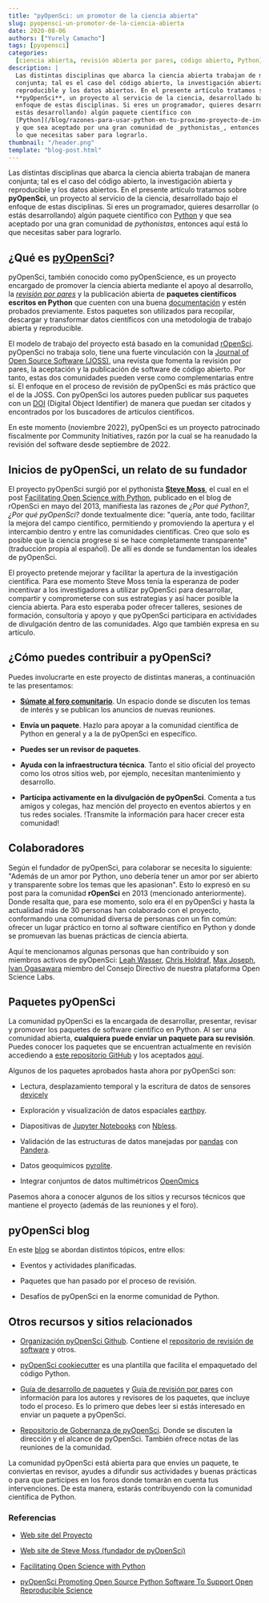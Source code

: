 ```yaml
---
title: "pyOpenSci: un promotor de la ciencia abierta"
slug: pyopensci-un-promotor-de-la-ciencia-abierta
date: 2020-08-06
authors: ["Yurely Camacho"]
tags: [pyopensci]
categories:
  [ciencia abierta, revisión abierta por pares, código abierto, Python]
description: |
  Las distintas disciplinas que abarca la ciencia abierta trabajan de manera
  conjunta; tal es el caso del código abierto, la investigación abierta y
  reproducible y los datos abiertos. En el presente artículo tratamos sobre
  **pyOpenSci**, un proyecto al servicio de la ciencia, desarrollado bajo el
  enfoque de estas disciplinas. Si eres un programador, quieres desarrollar (o
  estás desarrollando) algún paquete científico con
  [Python](/blog/razones-para-usar-python-en-tu-proximo-proyecto-de-investigacion/)
  y que sea aceptado por una gran comunidad de _pythonistas_, entonces aquí está
  lo que necesitas saber para lograrlo.
thumbnail: "/header.png"
template: "blog-post.html"
---
```


<!-- # pyOpenSci: un promotor de la ciencia abierta -->
<!-- **Por Yurely Camacho** -->

Las distintas disciplinas que abarca la ciencia abierta trabajan de manera
conjunta; tal es el caso del código abierto, la investigación abierta y
reproducible y los datos abiertos. En el presente artículo tratamos sobre
**pyOpenSci**, un proyecto al servicio de la ciencia, desarrollado bajo el
enfoque de estas disciplinas. Si eres un programador, quieres desarrollar (o
estás desarrollando) algún paquete científico con
[Python](/blog/razones-para-usar-python-en-tu-proximo-proyecto-de-investigacion/)
y que sea aceptado por una gran comunidad de _pythonistas_, entonces aquí está
lo que necesitas saber para lograrlo.

<!-- TEASER_END -->

## ¿Qué es [pyOpenSci](https://www.pyopensci.org/)?

pyOpenSci, también conocido como pyOpenScience, es un proyecto encargado de
promover la ciencia abierta mediante el apoyo al desarrollo, la
[_revisión por pares_](https://es.wikipedia.org/wiki/Revisi%C3%B3n_por_pares) y
la publicación abierta de **paquetes científicos escritos en Python** que
cuenten con una buena
[documentación](/blog/como-documentar-tu-proyecto-de-ciencia-abierta/) y estén
probados previamente. Estos paquetes son utilizados para recopilar, descargar y
transformar datos científicos con una metodología de trabajo abierta y
reproducible.

El modelo de trabajo del proyecto está basado en la comunidad
[rOpenSci](https://ropensci.org/). pyOpenSci no trabaja solo, tiene una fuerte
vinculación con la
[Journal of Open Source Software (JOSS)](https://joss.theoj.org/), una revista
que fomenta la revisión por pares, la aceptación y la publicación de software de
código abierto. Por tanto, estas dos comunidades pueden verse como
complementarias entre sí. El enfoque en el proceso de revisión de pyOpenSci es
más práctico que el de la JOSS. Con pyOpenSci los autores pueden publicar sus
paquetes con un [DOI](https://www.doi.org/) (Digital Object Identifier) de
manera que puedan ser citados y encontrados por los buscadores de artículos
científicos.

En este momento (noviembre 2022), pyOpenSci es un proyecto patrocinado
fiscalmente por Community Initiatives, razón por la cual se ha reanudado la
revisión del software desde septiembre de 2022.

## Inicios de pyOpenSci, un relato de su fundador

El proyecto pyOpenSci surgió por el pythonista
[**Steve Moss**](https://about.me/gawbul), el cual en el post
[Facilitating Open Science with Python](https://ropensci.org/blog/2013/05/16/pyopensci/),
publicado en el blog de rOpenSci en mayo del 2013, manifiesta las razones de
_¿Por qué Python?_, _¿Por qué pyOpenSci?_ donde textualmente dice: "quería, ante
todo, facilitar la mejora del campo científico, permitiendo y promoviendo la
apertura y el intercambio dentro y entre las comunidades científicas. Creo que
solo es posible que la ciencia progrese si se hace completamente transparente"
(traducción propia al español). De allí es donde se fundamentan los ideales de
pyOpenSci.

El proyecto pretende mejorar y facilitar la apertura de la investigación
científica. Para ese momento Steve Moss tenía la esperanza de poder incentivar a
los investigadores a utilizar pyOpenSci para desarrollar, compartir y
comprometerse con sus estrategias y así hacer posible la ciencia abierta. Para
esto esperaba poder ofrecer talleres, sesiones de formación, consultoría y apoyo
y que pyOpenSci participara en actividades de divulgación dentro de las
comunidades. Algo que también expresa en su artículo.

## ¿Cómo puedes contribuir a pyOpenSci?

Puedes involucrarte en este proyecto de distintas maneras, a continuación te las
presentamos:

- [**Súmate al foro comunitario**](https://pyopensci.discourse.group/). Un
  espacio donde se discuten los temas de interés y se publican los anuncios de
  nuevas reuniones.

- **Envía un paquete**. Hazlo para apoyar a la comunidad científica de Python en
  general y a la de pyOpenSci en específico.

- **Puedes ser un revisor de paquetes**.

- **Ayuda con la infraestructura técnica**. Tanto el sitio oficial del proyecto
  como los otros sitios web, por ejemplo, necesitan mantenimiento y desarrollo.

- **Participa activamente en la divulgación de pyOpenSci**. Comenta a tus amigos
  y colegas, haz mención del proyecto en eventos abiertos y en tus redes
  sociales. !Transmite la información para hacer crecer esta comunidad!

## Colaboradores

Según el fundador de pyOpenSci, para colaborar se necesita lo siguiente: "Además
de un amor por Python, uno debería tener un amor por ser abierto y transparente
sobre los temas que les apasionan". Esto lo expresó en su post para la comunidad
**rOpenSci** en 2013 (mencionado anteriormente). Donde resalta que, para ese
momento, solo era él en pyOpenSci y hasta la actualidad más de 30 personas han
colaborado con el proyecto, conformando una comunidad diversa de personas con un
fin común: ofrecer un lugar práctico en torno al software científico en Python y
donde se promuevan las buenas prácticas de ciencia abierta.

Aquí te mencionamos algunas personas que han contribuido y son miembros activos
de pyOpenSci: [Leah Wasser](https://github.com/lwasser),
[Chris Holdraf](https://github.com/choldgraf),
[Max Joseph](https://github.com/mbjoseph),
[Ivan Ogasawara](https://github.com/xmnlab) miembro del Consejo Directivo de
nuestra plataforma Open Science Labs.

## Paquetes pyOpenSci

La comunidad pyOpenSci es la encargada de desarrollar, presentar, revisar y
promover los paquetes de software científico en Python. Al ser una comunidad
abierta, **cualquiera puede enviar un paquete para su revisión**. Puedes conocer
los paquetes que se encuentran actualmente en revisión accediendo a
[este repositorio GitHub](https://github.com/pyOpenSci/software-review/issues) y
los aceptados [aquí](https://www.pyopensci.org/python-packages/).

Algunos de los paquetes aprobados hasta ahora por pyOpenSci son:

- Lectura, desplazamiento temporal y la escritura de datos de sensores
  [devicely](https://github.com/hpi-dhc/devicely)

- Exploración y visualización de datos espaciales
  [earthpy](https://github.com/earthlab/earthpy).

- Diapositivas de
  [Jupyter Notebooks](/blog/ya-probado-los-cuadernos-de-jupyter-te-explicamos-que-son-y-como-te-ayudaran-en-tu-proxima-investigacion/)
  con [Nbless](https://github.com/py4ds/nbless).

- Validación de las estructuras de datos manejadas por
  [pandas](https://pandas.pydata.org/) con
  [Pandera](https://github.com/pandera-dev/pandera).

- Datos geoquímicos [pyrolite](https://github.com/morganjwilliams/pyrolite).

- Integrar conjuntos de datos multimétricos
  [OpenOmics](https://github.com/JonnyTran/OpenOmics)

Pasemos ahora a conocer algunos de los sitios y recursos técnicos que mantiene
el proyecto (además de las reuniones y el foro).

## pyOpenSci blog

En este [blog](https://www.pyopensci.org/blog/) se abordan distintos tópicos,
entre ellos:

- Eventos y actividades planificadas.

- Paquetes que han pasado por el proceso de revisión.

- Desafíos de pyOpenSci en la enorme comunidad de Python.

## Otros recursos y sitios relacionados

- [Organización pyOpenSci Github](https://github.com/pyOpenSci). Contiene el
  [repositorio de revisión de software](https://github.com/pyOpenSci/software-review)
  y otros.

- [pyOpenSci cookiecutter](https://cookiecutter-pyopensci.readthedocs.io/en/latest/)
  es una plantilla que facilita el empaquetado del código Python.

- [Guía de desarrollo de paquetes](https://www.pyopensci.org/python-package-guide/)
  y [Guía de revisión por pares](https://www.pyopensci.org/peer-review-guide/)
  con información para los autores y revisores de los paquetes, que incluye todo
  el proceso. Es lo primero que debes leer si estás interesado en enviar un
  paquete a pyOpenSci.

- [Repositorio de Gobernanza de pyOpenSci](https://github.com/pyOpenSci/governance).
  Donde se discuten la dirección y el alcance de pyOpenSci. También ofrece notas
  de las reuniones de la comunidad.

La comunidad pyOpenSci está abierta para que envíes un paquete, te conviertas en
revisor, ayudes a difundir sus actividades y buenas prácticas o para que
participes en los foros donde tomarán en cuenta tus intervenciones. De esta
manera, estarás contribuyendo con la comunidad científica de Python.

### Referencias

- [Web site del Proyecto](https://www.pyopensci.org/)

- [Web site de Steve Moss (fundador de pyOpenSci)](https://about.me/gawbul)

- [Facilitating Open Science with Python](https://ropensci.org/blog/2013/05/16/pyopensci/)

- [pyOpenSci Promoting Open Source Python Software To Support Open Reproducible Science](https://ui.adsabs.harvard.edu/abs/2019AGUFMNS21A..13W/abstract)

